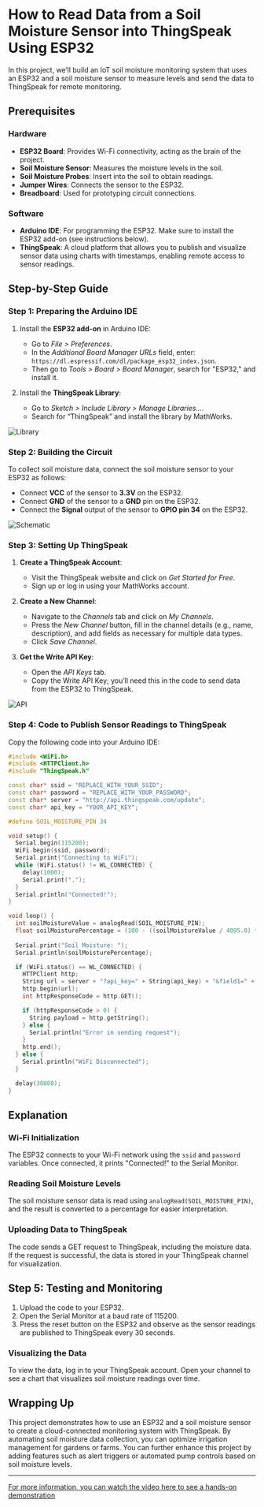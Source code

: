 # How to Read Data from a Soil Moisture Sensor into ThingSpeak Using ESP32
In this project, we’ll build an IoT soil moisture monitoring system that uses an ESP32 and a soil moisture sensor to measure levels and send the data to ThingSpeak for remote monitoring.

## Prerequisites
### Hardware
- **ESP32 Board**: Provides Wi-Fi connectivity, acting as the brain of the project.
- **Soil Moisture Sensor**: Measures the moisture levels in the soil.
- **Soil Moisture Probes**: Insert into the soil to obtain readings.
- **Jumper Wires**: Connects the sensor to the ESP32.
- **Breadboard**: Used for prototyping circuit connections.

### Software
- **Arduino IDE**: For programming the ESP32. Make sure to install the ESP32 add-on (see instructions below).
- **ThingSpeak**: A cloud platform that allows you to publish and visualize sensor data using charts with timestamps, enabling remote access to sensor readings.

## Step-by-Step Guide

### Step 1: Preparing the Arduino IDE
1. Install the **ESP32 add-on** in Arduino IDE:
   - Go to *File > Preferences*.
   - In the *Additional Board Manager URLs* field, enter: `https://dl.espressif.com/dl/package_esp32_index.json`.
   - Then go to *Tools > Board > Board Manager*, search for "ESP32," and install it.

2. Install the **ThingSpeak Library**:
   - Go to *Sketch > Include Library > Manage Libraries…*.
   - Search for “ThingSpeak” and install the library by MathWorks.

![Library](https://miro.medium.com/v2/resize:fit:720/format:webp/1*9aVUJwSDtYCB2oyjjyWYZQ.png)   

### Step 2: Building the Circuit
To collect soil moisture data, connect the soil moisture sensor to your ESP32 as follows:

- Connect **VCC** of the sensor to **3.3V** on the ESP32.
- Connect **GND** of the sensor to a **GND** pin on the ESP32.
- Connect the **Signal** output of the sensor to **GPIO pin 34** on the ESP32.

![Schematic](https://miro.medium.com/v2/resize:fit:640/format:webp/1*QPkRnJNHW9RnXl4Sj2ONtA.jpeg)   

### Step 3: Setting Up ThingSpeak
1. **Create a ThingSpeak Account**:
   - Visit the ThingSpeak website and click on *Get Started for Free*.
   - Sign up or log in using your MathWorks account.

2. **Create a New Channel**:
   - Navigate to the *Channels* tab and click on *My Channels*.
   - Press the *New Channel* button, fill in the channel details (e.g., name, description), and add fields as necessary for multiple data types.
   - Click *Save Channel*.   

3. **Get the Write API Key**:
   - Open the *API Keys* tab.
   - Copy the Write API Key; you’ll need this in the code to send data from the ESP32 to ThingSpeak.

![API](https://miro.medium.com/v2/resize:fit:720/format:webp/1*6XKNp0P0-gBdrt-KLtEVBg.png)  

### Step 4: Code to Publish Sensor Readings to ThingSpeak
Copy the following code into your Arduino IDE:
```cpp 
#include <WiFi.h>
#include <HTTPClient.h>
#include "ThingSpeak.h"

const char* ssid = "REPLACE_WITH_YOUR_SSID";
const char* password = "REPLACE_WITH_YOUR_PASSWORD";
const char* server = "http://api.thingspeak.com/update";
const char* api_key = "YOUR_API_KEY";

#define SOIL_MOISTURE_PIN 34

void setup() {
  Serial.begin(115200);
  WiFi.begin(ssid, password);
  Serial.print("Connecting to WiFi");
  while (WiFi.status() != WL_CONNECTED) {
    delay(1000);
    Serial.print(".");
  }
  Serial.println("Connected!");
}

void loop() {
  int soilMoistureValue = analogRead(SOIL_MOISTURE_PIN);
  float soilMoisturePercentage = (100 - ((soilMoistureValue / 4095.0) * 100));
  
  Serial.print("Soil Moisture: ");
  Serial.println(soilMoisturePercentage);

  if (WiFi.status() == WL_CONNECTED) {
    HTTPClient http;
    String url = server + "?api_key=" + String(api_key) + "&field1=" + String(soilMoisturePercentage);
    http.begin(url);
    int httpResponseCode = http.GET();

    if (httpResponseCode > 0) {
      String payload = http.getString();
    } else {
      Serial.println("Error in sending request");
    }
    http.end();
  } else {
    Serial.println("WiFi Disconnected");
  }

  delay(30000);
}
  ```

## Explanation

### Wi-Fi Initialization
The ESP32 connects to your Wi-Fi network using the `ssid` and `password` variables. Once connected, it prints "Connected!" to the Serial Monitor.

### Reading Soil Moisture Levels
The soil moisture sensor data is read using `analogRead(SOIL_MOISTURE_PIN)`, and the result is converted to a percentage for easier interpretation.

### Uploading Data to ThingSpeak
The code sends a GET request to ThingSpeak, including the moisture data. If the request is successful, the data is stored in your ThingSpeak channel for visualization.

## Step 5: Testing and Monitoring
1. Upload the code to your ESP32.
2. Open the Serial Monitor at a baud rate of 115200.
3. Press the reset button on the ESP32 and observe as the sensor readings are published to ThingSpeak every 30 seconds.

### Visualizing the Data
To view the data, log in to your ThingSpeak account. Open your channel to see a chart that visualizes soil moisture readings over time.

## Wrapping Up
This project demonstrates how to use an ESP32 and a soil moisture sensor to create a cloud-connected monitoring system with ThingSpeak. By automating soil moisture data collection, you can optimize irrigation management for gardens or farms. You can further enhance this project by adding features such as alert triggers or automated pump controls based on soil moisture levels.

---

[For more information, you can watch the video here to see a hands-on demonstration](https://www.youtube.com/watch?v=WqP3gK8o5pA)

